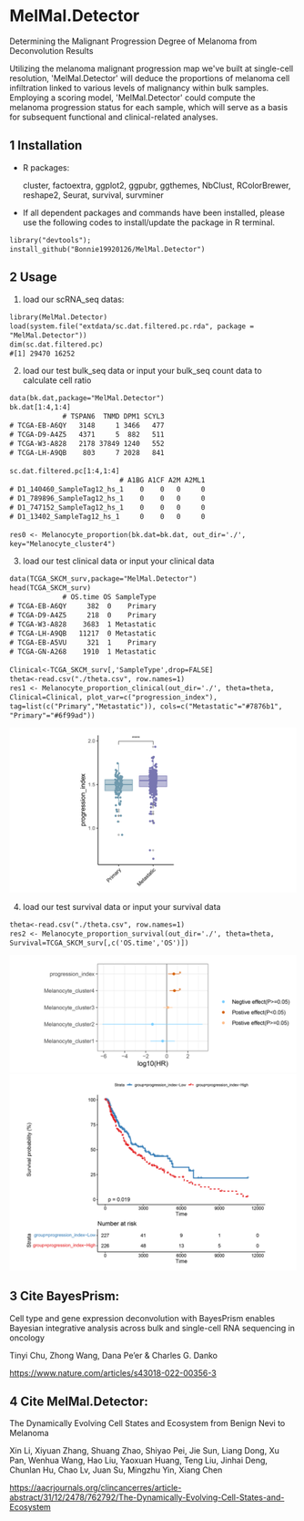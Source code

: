 # MelMal.Detector

Determining the Malignant Progression Degree of Melanoma from Deconvolution Results

Utilizing the melanoma malignant progression map we've built at single-cell resolution, 'MelMal.Detector' will deduce the proportions of melanoma cell infiltration linked to various levels of malignancy within bulk samples. Employing a scoring model, 'MelMal.Detector' could compute the melanoma progression status for each sample, which will serve as a basis for subsequent functional and clinical-related analyses.


1 Installation
---------------

* R packages:
	
	cluster, factoextra, ggplot2, ggpubr, ggthemes, NbClust, RColorBrewer, reshape2, Seurat, survival, survminer

* If all dependent packages and commands have been installed, please use the following codes to install/update the package in R terminal. 

```````
library("devtools");
install_github("Bonnie19920126/MelMal.Detector")
```````


2 Usage
----------

1) load our scRNA_seq datas:
```````
library(MelMal.Detector)
load(system.file("extdata/sc.dat.filtered.pc.rda", package = "MelMal.Detector"))
dim(sc.dat.filtered.pc)
#[1] 29470 16252
```````

2) load our test bulk_seq data or input your bulk_seq count data to calculate cell ratio
```````
data(bk.dat,package="MelMal.Detector")
bk.dat[1:4,1:4]
             # TSPAN6  TNMD DPM1 SCYL3
# TCGA-EB-A6QY   3148     1 3466   477
# TCGA-D9-A4Z5   4371     5  882   511
# TCGA-W3-A828   2178 37849 1240   552
# TCGA-LH-A9QB    803     7 2028   841

sc.dat.filtered.pc[1:4,1:4]
                           # A1BG A1CF A2M A2ML1
# D1_140460_SampleTag12_hs_1    0    0   0     0
# D1_789896_SampleTag12_hs_1    0    0   0     0
# D1_747152_SampleTag12_hs_1    0    0   0     0
# D1_13402_SampleTag12_hs_1     0    0   0     0

res0 <- Melanocyte_proportion(bk.dat=bk.dat, out_dir='./', key="Melanocyte_cluster4")
```````

3) load our test clinical data or input your clinical data
```````
data(TCGA_SKCM_surv,package="MelMal.Detector")
head(TCGA_SKCM_surv)
             # OS.time OS SampleType
# TCGA-EB-A6QY     382  0    Primary
# TCGA-D9-A4Z5     218  0    Primary
# TCGA-W3-A828    3683  1 Metastatic
# TCGA-LH-A9QB   11217  0 Metastatic
# TCGA-EB-A5VU     321  1    Primary
# TCGA-GN-A268    1910  1 Metastatic

Clinical<-TCGA_SKCM_surv[,'SampleType',drop=FALSE]
theta<-read.csv("./theta.csv", row.names=1)
res1 <- Melanocyte_proportion_clinical(out_dir='./', theta=theta, Clinical=Clinical, plot_var=c("progression_index"), tag=list(c("Primary","Metastatic")), cols=c("Metastatic"="#7876b1", "Primary"="#6f99ad"))  
```````

<img src="inst/extdata/SampleType_boxplot.png">

4) load our test survival data or input your survival data
```````
theta<-read.csv("./theta.csv", row.names=1)
res2 <- Melanocyte_proportion_survival(out_dir='./', theta=theta, Survival=TCGA_SKCM_surv[,c('OS.time','OS')])
```````

<img src="inst/extdata/OS.time_HR.png">

<img src="inst/extdata/OS.time_progression_group.png">


3 Cite BayesPrism:
-----------

Cell type and gene expression deconvolution with BayesPrism enables Bayesian integrative analysis across bulk and single-cell RNA sequencing in oncology

Tinyi Chu, Zhong Wang, Dana Pe’er & Charles G. Danko 

https://www.nature.com/articles/s43018-022-00356-3

4 Cite MelMal.Detector:
-----------

The Dynamically Evolving Cell States and Ecosystem from Benign Nevi to Melanoma

Xin Li, Xiyuan Zhang, Shuang Zhao, Shiyao Pei, Jie Sun, Liang Dong, Xu Pan, Wenhua Wang, Hao Liu, Yaoxuan Huang, Teng Liu, Jinhai Deng, Chunlan Hu, Chao Lv, Juan Su, Mingzhu Yin, Xiang Chen

https://aacrjournals.org/clincancerres/article-abstract/31/12/2478/762792/The-Dynamically-Evolving-Cell-States-and-Ecosystem
